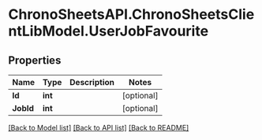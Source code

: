 
# ChronoSheetsAPI.ChronoSheetsClientLibModel.UserJobFavourite

## Properties

Name | Type | Description | Notes
------------ | ------------- | ------------- | -------------
**Id** | **int** |  | [optional] 
**JobId** | **int** |  | [optional] 

[[Back to Model list]](../README.md#documentation-for-models)
[[Back to API list]](../README.md#documentation-for-api-endpoints)
[[Back to README]](../README.md)

